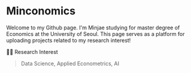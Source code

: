 # Minconomics

Welcome to my Github page. I'm Minjae studying for master degree of Economics at the University of Seoul. This page serves as a platform for uploading projects related to my research interest! 

🏃‍♂️ Research Interest

> Data Science, Applied Econometrics, AI


  
